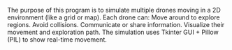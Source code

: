 The purpose of this program is to simulate multiple drones moving in a 2D environment (like a grid or map).
Each drone can:
Move around to explore regions.
Avoid collisions.
Communicate or share information.
Visualize their movement and exploration path.
The simulation uses Tkinter GUI + Pillow (PIL) to show real-time movement.
